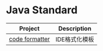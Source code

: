 # Java Standard

| Project | Description |
| -------- | -------- |
| [code formatter](formatter) | IDE格式化模板 |

